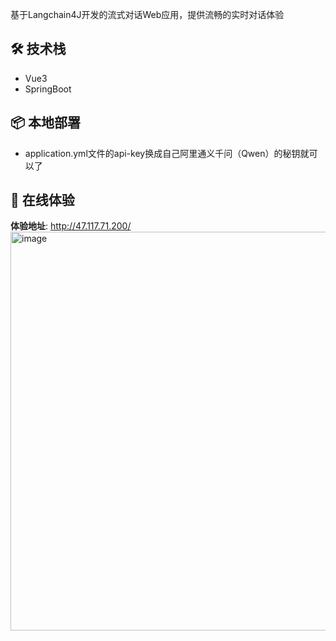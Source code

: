 基于Langchain4J开发的流式对话Web应用，提供流畅的实时对话体验
## 🛠 技术栈
-  Vue3
- SpringBoot

## 📦 本地部署
- application.yml文件的api-key换成自己阿里通义千问（Qwen）的秘钥就可以了

## 🎯 在线体验
**体验地址**: http://47.117.71.200/
<img width="1183" height="638" alt="image" src="https://github.com/user-attachments/assets/3e1768b4-9a4c-461c-a6e4-648eb2389fe9" />

